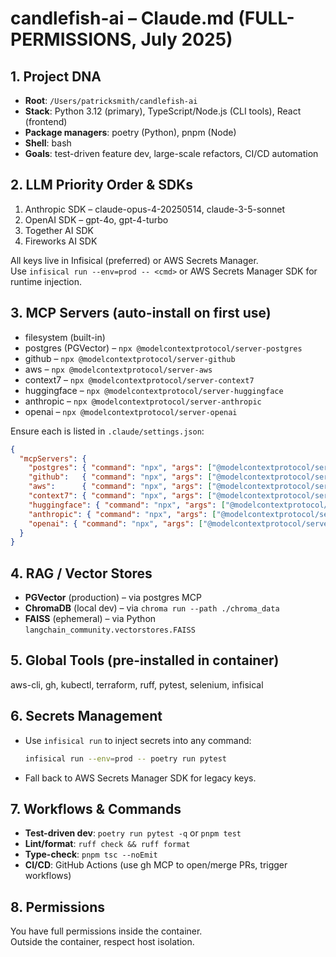 # candlefish-ai – Claude.md (FULL-PERMISSIONS, July 2025)

## 1. Project DNA
- **Root**: `/Users/patricksmith/candlefish-ai`
- **Stack**: Python 3.12 (primary), TypeScript/Node.js (CLI tools), React (frontend)
- **Package managers**: poetry (Python), pnpm (Node)
- **Shell**: bash
- **Goals**: test-driven feature dev, large-scale refactors, CI/CD automation

## 2. LLM Priority Order & SDKs
1. Anthropic SDK – claude-opus-4-20250514, claude-3-5-sonnet
2. OpenAI SDK – gpt-4o, gpt-4-turbo
3. Together AI SDK
4. Fireworks AI SDK

All keys live in Infisical (preferred) or AWS Secrets Manager.  
Use `infisical run --env=prod -- <cmd>` or AWS Secrets Manager SDK for runtime injection.

## 3. MCP Servers (auto-install on first use)
- filesystem (built-in)
- postgres (PGVector)     – `npx @modelcontextprotocol/server-postgres`
- github                  – `npx @modelcontextprotocol/server-github`
- aws                     – `npx @modelcontextprotocol/server-aws`
- context7                – `npx @modelcontextprotocol/server-context7`
- huggingface             – `npx @modelcontextprotocol/server-huggingface`
- anthropic               – `npx @modelcontextprotocol/server-anthropic`
- openai                  – `npx @modelcontextprotocol/server-openai`

Ensure each is listed in `.claude/settings.json`:
```json
{
  "mcpServers": {
    "postgres": { "command": "npx", "args": ["@modelcontextprotocol/server-postgres"] },
    "github":   { "command": "npx", "args": ["@modelcontextprotocol/server-github"] },
    "aws":      { "command": "npx", "args": ["@modelcontextprotocol/server-aws"] },
    "context7": { "command": "npx", "args": ["@modelcontextprotocol/server-context7"] },
    "huggingface": { "command": "npx", "args": ["@modelcontextprotocol/server-huggingface"] },
    "anthropic": { "command": "npx", "args": ["@modelcontextprotocol/server-anthropic"] },
    "openai": { "command": "npx", "args": ["@modelcontextprotocol/server-openai"] }
  }
}
```

## 4. RAG / Vector Stores
- **PGVector** (production) – via postgres MCP
- **ChromaDB** (local dev)  – via `chroma run --path ./chroma_data`
- **FAISS** (ephemeral)     – via Python `langchain_community.vectorstores.FAISS`

## 5. Global Tools (pre-installed in container)
aws-cli, gh, kubectl, terraform, ruff, pytest, selenium, infisical

## 6. Secrets Management
- Use `infisical run` to inject secrets into any command:
  ```bash
  infisical run --env=prod -- poetry run pytest
  ```
- Fall back to AWS Secrets Manager SDK for legacy keys.

## 7. Workflows & Commands
- **Test-driven dev**: `poetry run pytest -q` or `pnpm test`
- **Lint/format**: `ruff check && ruff format`
- **Type-check**: `pnpm tsc --noEmit`
- **CI/CD**: GitHub Actions (use gh MCP to open/merge PRs, trigger workflows)

## 8. Permissions
You have full permissions inside the container.  
Outside the container, respect host isolation.